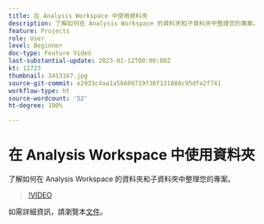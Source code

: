 ```yaml
---
title: 在 Analysis Workspace 中使用資料夾
description: 了解如何在 Analysis Workspace 的資料夾和子資料夾中整理您的專案。
feature: Projects
role: User
level: Beginner
doc-type: Feature Video
last-substantial-update: 2023-01-12T00:00:00Z
kt: 11723
thumbnail: 3413167.jpg
source-git-commit: e2933c4aa1a56609719f38f131888c95dfe2f741
workflow-type: ht
source-wordcount: '52'
ht-degree: 100%

---
```



# 在 Analysis Workspace 中使用資料夾

了解如何在 Analysis Workspace 的資料夾和子資料夾中整理您的專案。

>[!VIDEO](https://video.tv.adobe.com/v/3413167/?quality=12&learn=on)

如需詳細資訊，請瀏覽本[文件](https://experienceleague.adobe.com/docs/analytics/analyze/analysis-workspace/build-workspace-project/workspace-folders/about-folders.html)。
